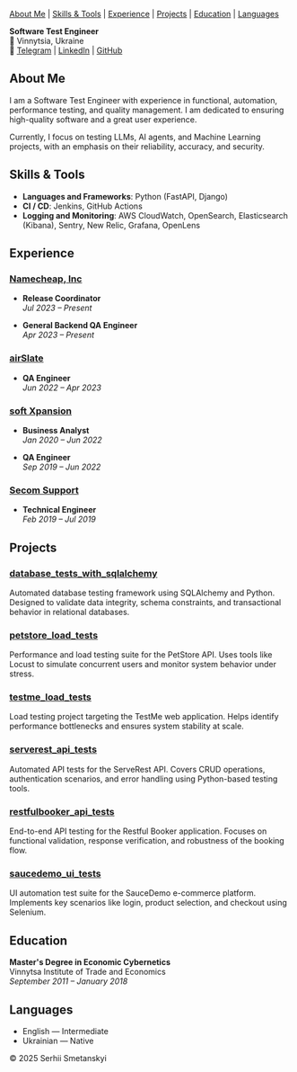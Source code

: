 [About Me](#about-me) | [Skills & Tools](#skills--tools) | [Experience](#experience) | [Projects](#projects) | [Education](#education) | [Languages](#languages)

**Software Test Engineer**  
📍 Vinnytsia, Ukraine  
🔗 [Telegram](https://t.me/serhiismetanskyi) | [LinkedIn](https://www.linkedin.com/in/serhiismetanskyi/) | [GitHub](https://github.com/serhiismetanskyi)

## About Me

I am a Software Test Engineer with experience in functional, automation, performance testing, and quality management. I am dedicated to ensuring high-quality software and a great user experience.

Currently, I focus on testing LLMs, AI agents, and Machine Learning projects, with an emphasis on their reliability, accuracy, and security.

## Skills & Tools

- **Languages and Frameworks**: Python (FastAPI, Django)
- **CI / CD**: Jenkins, GitHub Actions
- **Logging and Monitoring**: AWS CloudWatch, OpenSearch, Elasticsearch (Kibana), Sentry, New Relic, Grafana, OpenLens

## Experience

### [Namecheap, Inc](https://www.namecheap.com/)  
- **Release Coordinator**  
*Jul 2023 – Present*

- **General Backend QA Engineer**  
*Apr 2023 – Present*

### [airSlate](https://www.airslate.com/)  
- **QA Engineer**  
*Jun 2022 – Apr 2023*

### [soft Xpansion](https://softxpansion.global/)  
- **Business Analyst**  
*Jan 2020 – Jun 2022*

- **QA Engineer**  
*Sep 2019 – Jun 2022*

### [Secom Support](https://secom.com.ua/en)  
- **Technical Engineer**  
*Feb 2019 – Jul 2019*

## Projects

### [database_tests_with_sqlalchemy](https://github.com/serhiismetanskyi/database_tests_with_sqlalchemy)  
Automated database testing framework using SQLAlchemy and Python. Designed to validate data integrity, schema constraints, and transactional behavior in relational databases.

### [petstore_load_tests](https://github.com/serhiismetanskyi/petstore_load_tests)  
Performance and load testing suite for the PetStore API. Uses tools like Locust to simulate concurrent users and monitor system behavior under stress.

### [testme_load_tests](https://github.com/serhiismetanskyi/testme_load_tests)  
Load testing project targeting the TestMe web application. Helps identify performance bottlenecks and ensures system stability at scale.

### [serverest_api_tests](https://github.com/serhiismetanskyi/serverest_api_tests)  
Automated API tests for the ServeRest API. Covers CRUD operations, authentication scenarios, and error handling using Python-based testing tools.

### [restfulbooker_api_tests](https://github.com/serhiismetanskyi/restfulbooker_api_tests)  
End-to-end API testing for the Restful Booker application. Focuses on functional validation, response verification, and robustness of the booking flow.

### [saucedemo_ui_tests](https://github.com/serhiismetanskyi/saucedemo_ui_tests)  
UI automation test suite for the SauceDemo e-commerce platform. Implements key scenarios like login, product selection, and checkout using Selenium.


## Education

**Master's Degree in Economic Cybernetics**  
Vinnytsa Institute of Trade and Economics  
*September 2011 – January 2018*

## Languages

- English — Intermediate  
- Ukrainian — Native

© 2025 Serhii Smetanskyi
